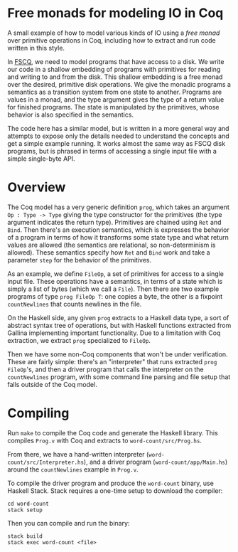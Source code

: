 # Free monads for modeling IO in Coq

A small example of how to model various kinds of IO using a _free monad_ over primitive operations in Coq, including how to extract and run code written in this style.

In [FSCQ](https://github.com/mit-pdos/fscq), we need to model programs that have access to a disk. We write our code in a shallow embedding of programs with primitives for reading and writing to and from the disk. This shallow embedding is a free monad over the desired, primitive disk operations. We give the monadic programs a semantics as a transition system from one state to another. Programs are values in a monad, and the type argument gives the type of a return value for finished programs. The state is manipulated by the primitives, whose behavior is also specified in the semantics.

The code here has a similar model, but is written in a more general way and attempts to expose only the details needed to understand the concepts and get a simple example running. It works almost the same way as FSCQ disk programs, but is phrased in terms of accessing a single input file with a simple single-byte API.

# Overview

The Coq model has a very generic definition `prog`, which takes an argument `Op : Type -> Type` giving the type constructor for the primitives (the type argument indicates the return type). Primitives are chained using `Ret` and `Bind`. Then there's an execution semantics, which is expresses the behavior of a program in terms of how it transforms some state type and what return values are allowed (the semantics are relational, so non-determinism is allowed). These semantics specify how `Ret` and `Bind` work and take a parameter `step` for the behavior of the primitives.

As an example, we define `FileOp`, a set of primitives for access to a single input file. These operations have a semantics, in terms of a state which is simply a list of bytes (which we call a `File`). Then there are two example programs of type `prog FileOp T`: one copies a byte, the other is a fixpoint `countNewlines` that counts newlines in the file.

On the Haskell side, any given `prog` extracts to a Haskell data type, a sort of abstract syntax tree of operations, but with Haskell functions extracted from Gallina implementing important functionality. Due to a limitation with Coq extraction, we extract `prog` specialized to `FileOp`.

Then we have some non-Coq components that won't be under verification. These are fairly simple: there's an "interpreter" that runs extracted `prog FileOp`'s, and then a driver program that calls the interpreter on the `countNewlines` program, with some command line parsing and file setup that falls outside of the Coq model.

# Compiling

Run `make` to compile the Coq code and generate the Haskell library. This compiles `Prog.v` with Coq and extracts to `word-count/src/Prog.hs`.

From there, we have a hand-written interpreter (`word-count/src/Interpreter.hs`), and a driver program (`word-count/app/Main.hs`) around the `countNewlines` example in `Prog.v`.

To compile the driver program and produce the `word-count` binary, use Haskell Stack. Stack requires a one-time setup to download the compiler:

```
cd word-count
stack setup
```

Then you can compile and run the binary:

```
stack build
stack exec word-count <file>
```
